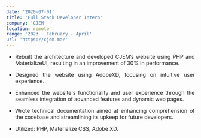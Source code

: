 ```yaml
---
date: '2020-07-01'
title: 'Full Stack Developer Intern'
company: 'CJEM'
location: remote
range: '2023 · February - April'
url: 'https://cjem.ma/'
---
```


- <p align="justify">Rebuilt the architecture and developed CJEM’s website using PHP and MaterializeUI, resulting in an
  improvement of 30% in performance.</p>
- <p align="justify">Designed the website using AdobeXD, focusing on intuitive user experience.</p>
- <p align="justify"> Enhanced the website's functionality and user experience through the seamless integration of advanced features and dynamic web pages.</p>
- <p align="justify">Wrote technical documentation aimed at enhancing comprehension of the codebase and streamlining its upkeep for future developers.</p>
- <p align="justify">Utilized: PHP, Materialize CSS, Adobe XD.</p>
